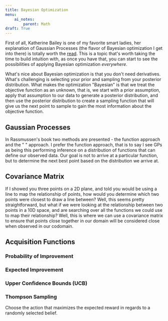 ```yaml
---
title: Bayesian Optimization
menu:
    ai_notes:
        parent: Math
draft: True
---
```


First of all, Katherine Bailey is one of my favorite smart ladies, her explanation
of Gaussian Processes (the flavor of Bayesian optimization I get into there) is 
totally worth the [read](http://katbailey.github.io/post/gaussian-processes-for-dummies/). 
This is a topic that's worth taking the time to build intuition with, as once you have that, 
you can start to see the possibilities of applying Bayesian optimization *everywhere*.

What's nice about Bayesian optimization is that you don't need derivatives. What's 
challenging is selecting your prior and sampling from your posterior distribution. 
What makes the optimization "Bayesian" is that we treat the objective function as an unknown, 
that is, we start with a prior assumption, apply that assumption to our data to generate a 
posterior distribution, and then use the posterior distribution to create a sampling 
function that will give us the next point to sample to gain the most information
about the objective function.

## Gaussian Processes 

In Rassmussen's book two methods are presented - the function approach and the " " approach.
I prefer the function approach, that is to say I see GPs as being this performing inference
on a distribution of functions that can define our observed data. Our goal is not
to arrive at a particular function, but to determine the next best point based on the 
distribution we arrive at.

## Covariance Matrix

If I showed you three points on a 2D plane, and told you would be using a line to
map the relationship of points, how would you determine which two points were closest
to draw a line between? Well, this seems pretty straightforward, but what if we were
looking at the relationship between two points in a 10D space, and are searching
over all the functions we could use to map their relationship? Well, this is where
we can use a covariance matrix to ensure that points close together in our domain
will be considered close when observed in our codomain. 


## Acquisition Functions

### Probability of Improvement

### Expected Improvement

### Upper Confidence Bounds (UCB)

### Thompson Sampling

Choose the action that maximizes the expected reward in regards to a randomly
selected belief. 

